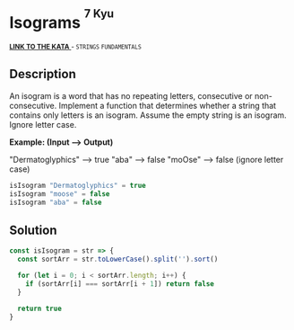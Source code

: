 <h1>Isograms <sup><sup>7 Kyu</sup></sup></h1>

<sup>
  <a href="https://www.codewars.com/kata/54ba84be607a92aa900000f1">
    <strong>LINK TO THE KATA</strong>
  </a> - <code>STRINGS</code> <code>FUNDAMENTALS</code>
</sup>

## Description

An isogram is a word that has no repeating letters, consecutive or non-consecutive. Implement a function that determines whether a string that contains only letters is an isogram. Assume the empty string is an isogram. Ignore letter case.

**Example: (Input --> Output)**

"Dermatoglyphics" --> true "aba" --> false "moOse" --> false (ignore letter case)

```javascript
isIsogram "Dermatoglyphics" = true
isIsogram "moose" = false
isIsogram "aba" = false
```

## Solution

```javascript
const isIsogram = str => {
  const sortArr = str.toLowerCase().split('').sort()

  for (let i = 0; i < sortArr.length; i++) {
    if (sortArr[i] === sortArr[i + 1]) return false
  }

  return true
}
```
